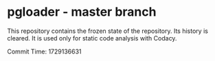 # pgloader - master branch

This repository contains the frozen state of the repository.
Its history is cleared. It is used only for static code
analysis with Codacy.

Commit Time: 1729136631